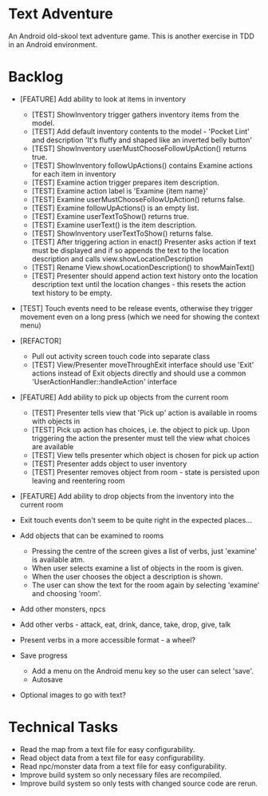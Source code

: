 Text Adventure
==============

An Android old-skool text adventure game. This is another exercise in TDD in an Android environment.

Backlog
=======

- [FEATURE] Add ability to look at items in inventory
  - [TEST] ShowInventory trigger gathers inventory items from the model.
  - [TEST] Add default inventory contents to the model - 'Pocket Lint' and description 'It's fluffy and shaped like an inverted belly button'
  - [TEST] ShowInventory userMustChooseFollowUpAction() returns true.
  - [TEST] ShowInventory followUpActions() contains Examine actions for each item in inventory
  - [TEST] Examine action trigger prepares item description.
  - [TEST] Examine action label is 'Examine {item name}'
  - [TEST] Examine userMustChooseFollowUpAction() returns false.
  - [TEST] Examine followUpActions() is an empty list.
  - [TEST] Examine userTextToShow() returns true.
  - [TEST] Examine userText() is the item description.
  - [TEST] ShowInventory userTextToShow() returns false.
  - [TEST] After triggering action in enact() Presenter asks action if text must be displayed and if so appends the text to the location description and calls view.showLocationDescription
  - [TEST] Rename View.showLocationDescription() to showMainText()
  - [TEST] Presenter should append action text history onto the location description text until the location changes - this resets the action text history to be empty.
- [TEST] Touch events need to be release events, otherwise they trigger movement even on a long press (which we need for showing the context menu)
- [REFACTOR]
  - Pull out activity screen touch code into separate class
  - [TEST] View/Presenter moveThroughExit interface should use 'Exit' actions instead of Exit objects directly and should use a common 'UserActionHandler::handleAction' interface
- [FEATURE] Add ability to pick up objects from the current room
  - [TEST] Presenter tells view that 'Pick up' action is available in rooms with objects in
  - [TEST] Pick up action has choices, i.e. the object to pick up. Upon triggering the action the presenter must tell the view what choices are available
  - [TEST] View tells presenter which object is chosen for pick up action
  - [TEST] Presenter adds object to user inventory
  - [TEST] Presenter removes object from room - state is persisted upon leaving and reentering room
- [FEATURE] Add ability to drop objects from the inventory into the current room

- Exit touch events don't seem to be quite right in the expected places...

- Add objects that can be examined to rooms
  - Pressing the centre of the screen gives a list of verbs, just 'examine' is available atm.
  - When user selects examine a list of objects in the room is given.
  - When the user chooses the object a description is shown.
  - The user can show the text for the room again by selecting 'examine' and choosing 'room'.

- Add other monsters, npcs

- Add other verbs - attack, eat, drink, dance, take, drop, give, talk

- Present verbs in a more accessible format - a wheel?

- Save progress
  - Add a menu on the Android menu key so the user can select 'save'.
  - Autosave

- Optional images to go with text?

Technical Tasks
===============

- Read the map from a text file for easy configurability.
- Read object data from a text file for easy configurability.
- Read npc/monster data from a text file for easy configurability.
- Improve build system so only necessary files are recompiled.
- Improve build system so only tests with changed source code are rerun.

